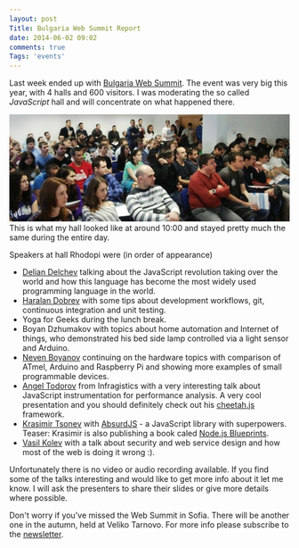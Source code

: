 ```yaml
---
layout: post
Title: Bulgaria Web Summit Report
date: 2014-06-02 09:02
comments: true
Tags: 'events'
---
```


Last week ended up with [Bulgaria Web Summit](http://bulgariawebsummit.com/).
The event was very big this year, with 4 halls and 600 visitors.
I was moderating the so called *JavaScript* hall and will concentrate on
what happened there.

![BGWS Rhodopi Hall at 10:00](/images/bgws2014.jpg "BGWS Rhodopi Hall at 10:00")
This is what my hall looked like at around 10:00 and stayed pretty much the same
during the entire day.

Speakers at hall Rhodopi were (in order of appearance)

* [Delian Delchev](https://twitter.com/delian) talking about the JavaScript
revolution taking over the world and how this language has become the most
widely used programming language in the world.
* [Haralan Dobrev](https://twitter.com/hkdobrev) with some tips about development
workflows, git, continuous integration and unit testing.
* Yoga for Geeks during the lunch break.
* Boyan Dzhumakov with topics about home automation and Internet of things, who
demonstrated his bed side lamp controlled via a light sensor and Arduino.
* [Neven Boyanov](http://www.boyanov.org/) continuing on the hardware topics with
comparison of ATmel, Arduino and Raspberry Pi and showing more examples of
small programmable devices.
* [Angel Todorov](https://twitter.com/attodorov) from Infragistics with a very
interesting talk about JavaScript instrumentation for performance analysis.
A very cool presentation and you should definitely check out his
[cheetah.js](https://github.com/attodorov/cheetah.js) framework.
* [Krasimir Tsonev](https://twitter.com/KrasimirTsonev) with 
[AbsurdJS](http://absurdjs.com/) - a JavaScript library with superpowers.
Teaser: Krasimir is also publishing a book caled
[Node.js Blueprints](https://twitter.com/atodorov_/status/472723298053537792).
* [Vasil Kolev](https://twitter.com/krokodilerian) with a talk about security
and web service design and how most of the web is doing it wrong :).


Unfortunately there is no video or audio recording available. If you find
some of the talks interesting and would like to get more info about it let
me know. I will ask the presenters to share their slides or give more details
where possible.


Don't worry if you've missed the Web Summit in Sofia. There will be another one
in the autumn, held at Veliko Tarnovo. For more info please subscribe to the
[newsletter](http://bulgariawebsummit.us6.list-manage.com/subscribe?u=44058a4036fe9516b0ea2004c&id=e768a8c09a).
